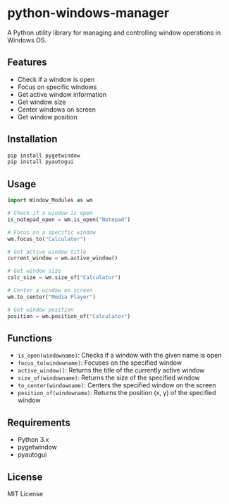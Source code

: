 # python-windows-manager

A Python utility library for managing and controlling window operations in Windows OS.

## Features

- Check if a window is open
- Focus on specific windows
- Get active window information
- Get window size
- Center windows on screen
- Get window position

## Installation

```bash
pip install pygetwindow
pip install pyautogui
```

## Usage

```python
import Window_Modules as wm

# Check if a window is open
is_notepad_open = wm.is_open("Notepad")

# Focus on a specific window
wm.focus_to("Calculator")

# Get active window title
current_window = wm.active_window()

# Get window size
calc_size = wm.size_of("Calculator")

# Center a window on screen
wm.to_center("Media Player")

# Get window position
position = wm.position_of("Calculator")
```

## Functions

- `is_open(windowname)`: Checks if a window with the given name is open
- `focus_to(windowname)`: Focuses on the specified window
- `active_window()`: Returns the title of the currently active window
- `size_of(windowname)`: Returns the size of the specified window
- `to_center(windowname)`: Centers the specified window on the screen
- `position_of(windowname)`: Returns the position (x, y) of the specified window

## Requirements

- Python 3.x
- pygetwindow
- pyautogui

## License

MIT License
